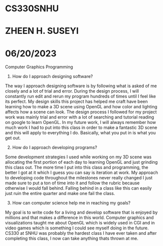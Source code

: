 # CS330SNHU
# ZHEEN H. SUSEYI
# 06/20/2023
Computer Graphics Programming
1. How do I approach designing software?


The way I approach designing software is by following what is asked of me closely and a lot of trial and error. During the design process, I will constantly run edit and rerun my program hundreds of times until I feel like its perfect. My design skills this project has helped me craft have been learning how to make a 3D scene using OpenGL and how color and lighting affects how a scene can look. The design process I followed for my project work was mainly trial and error with a lot of searching and tutorial reading on google to learn OpenGL. In my future work, I will always remember how much work I had to put into this class in order to make a fantastic 3D scene and this will apply to everything I do. Basically, what you put in is what you get out. 


2. How do I approach developing programs?
   
   
Some development strategies I used while working on my 3D scene was allocating the first portion of each day to learning OpenGL and just grinding this class out. The more time I put into this class and programming, the better I got at it which I guess you can say is iteration at work. My approach to developing code throughout the milestones never really changed I just made sure to put a ton of time into it and follow the rubric because otherwise I would fall behind. Falling behind in a class like this can easily just ruin the entire quarter and make one fail the class.


3. How can computer science help me in reaching my goals?
  
   
My goal is to write code for a living and develop software that is enjoyed by millions and that makes a difference in this world. Computer graphics and visualizations taught me about OpenGL which is widely used in CGI and in video games which is something I could see myself doing in the future. CS330 at SNHU was probably the hardest class I have ever taken and after completing this class, I now can take anything thats thrown at me.
